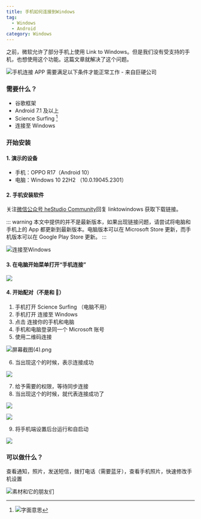 ```yaml
---
title: 手机如何连接到Windows
tag:
  - Windows
  - Android
category: Windows
---
```


之前，微软允许了部分手机上使用 Link to Windows。但是我们没有受支持的手机，也想使用这个功能。这篇文章就解决了这个问题。

<!-- more -->

![手机连接 APP 需要满足以下条件才能正常工作 - 来自巨硬公司](https://image.hestudio.net/img/2022/12/12/6396f0b252d58.png)

### 需要什么？

- 谷歌框架
- Android 7.1 及以上
- Science Surfing [^1]
- 连接至 Windows

[^1]: ![字面意思](https://image.hestudio.net/img/2022/12/12/6397000e41dba.png)

### 开始安装

#### 1. 演示的设备

- 手机：OPPO R17（Android 10）
- 电脑：Windows 10 22H2 （10.0.19045.2301）

#### 2. 手机安装软件

关注[微信公众号 heStudio Community](/about/weixin.html)回复 linktowindows 获取下载链接。

::: warning
本文中提供的并不是最新版本，如果出现链接问题，请尝试将电脑和手机上的 App 都更新到最新版本。电脑版本可以在 Microsoft Store 更新，而手机版本可以在 Google Play Store 更新。
:::

![连接至Windows](https://image.hestudio.net/img/2022/12/12/6396fa6a5a311.png)

#### 3. 在电脑开始菜单打开“手机连接”

![](https://image.hestudio.net/img/2022/12/12/6396fb6b08a5f.png)

#### 4. 开始配对（不是和 🐖）

1. 手机打开 Science Surfing （电脑不用）
2. 手机打开 连接至 Windows
3. 点击 连接你的手机和电脑
4. 手机和电脑登录同一个 Microsoft 账号
5. 使用二维码连接

![屏幕截图(4).png](https://image.hestudio.net/img/2022/12/12/639700e740736.png)

6. 当出现这个的时候，表示连接成功

![](https://image.hestudio.net/img/2022/12/12/639701e01a26b.jpg)

7. 给予需要的权限，等待同步连接
8. 当出现这个的时候，就代表连接成功了

![](https://image.hestudio.net/img/2022/12/12/6397029380f06.jpg)

![](https://image.hestudio.net/img/2022/12/12/639702c8a2821.png)

9. 将手机端设置后台运行和自启动

![](https://image.hestudio.net/img/2022/12/12/639703dbc02de.png)

### 可以做什么？

查看通知，照片，发送短信，拨打电话（需要蓝牙），查看手机照片，快速修改手机设置

![素材和它的朋友们](https://image.hestudio.net/img/2022/12/12/639704d14a6c8.png)
